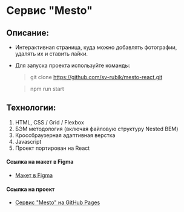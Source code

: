 # Сервис "Mesto"

## Описание:
* Интерактивная страница, куда можно добавлять фотографии, удалять их и ставить лайки.
* Для запуска проекта используйте команды: 

  > git clone https://github.com/sv-rubik/mesto-react.git

  > npm run start

## Технологии:
1. HTML, CSS / Grid / Flexbox
2. БЭМ методология (включая файловую структуру Nested BEM)
3. Кроссбраузерная адаптивная верстка
4. Javascript
5. Проект портирован на React

#### Ссылка на макет в Figma
* [Макет в Figma](https://www.figma.com/file/2cn9N9jSkmxD84oJik7xL7/JavaScript.-Sprint-4?node-id=0%3A1)

#### Ссылка на проект
* [Сервис "Mesto" на GitHub Pages](https://sv-rubik.github.io/mesto-react/)